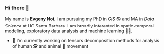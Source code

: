 ### Hi there 👋

My name is **Evgeny Noi**. I am pursuing my PhD in *GIS* :earth_americas: and MA in *Data Science* at UC Santa Barbara. I am broadly interested in spatio-temporal modeling, exploratory data analysis and machine learning :technologist:. 

- 🔭 I’m currently working on tensors decomposition methods for analysis of human :detective: and animal :eagle: movement


<!--
**barguzin/barguzin** is a ✨ _special_ ✨ repository because its `README.md` (this file) appears on your GitHub profile.

Here are some ideas to get you started:

- 🔭 I’m currently working on ...
- 🌱 I’m currently learning ...
- 👯 I’m looking to collaborate on ...
- 🤔 I’m looking for help with ...
- 💬 Ask me about ...
- 📫 How to reach me: ...
- 😄 Pronouns: ...
- ⚡ Fun fact: ...
-->
